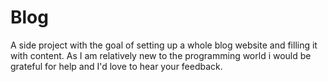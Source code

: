 # Blog
A side project with the goal of setting up a whole blog website and filling it with content. As I am relatively new to the programming world i would be grateful for help and I'd love to hear your feedback.
